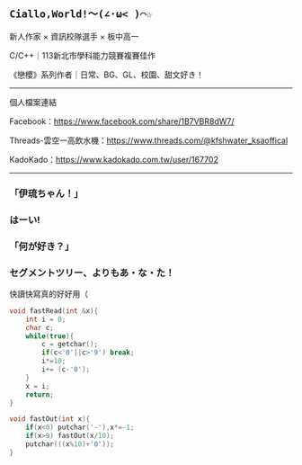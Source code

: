 ## `Ciallo,World!～(∠·ω< )⌒☆`

新人作家 × 資訊校隊選手 × 板中高一

C/C++｜113新北市學科能力競賽複賽佳作

《戀櫻》系列作者｜日常、BG、GL、校園、甜文好き！

---
個人檔案連結

Facebook：https://www.facebook.com/share/1B7VBR8dW7/

Threads-雲空一高飲水機：https://www.threads.com/@kfshwater_ksaoffical

KadoKado：https://www.kadokado.com.tw/user/167702

---

### 「伊琉ちゃん！」
### はーい! 
### 「何が好き？」
### セグメントツリー、よりもあ・な・た！

快讀快寫真的好好用（
```cpp
void fastRead(int &x){
    int i = 0;
    char c;
    while(true){
        c = getchar();
        if(c<'0'||c>'9') break;
        i*=10;
        i+= (c-'0');
    }
    x = i;
    return;
}

void fastOut(int x){
    if(x<0) putchar('-'),x*=-1;
    if(x>9) fastOut(x/10);
    putchar(((x%10)+'0'));
}
```

